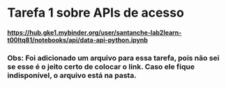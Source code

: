 # Tarefa 1 sobre APIs de acesso

#### https://hub.gke1.mybinder.org/user/santanche-lab2learn-t00ltq81/notebooks/api/data-api-python.ipynb

### Obs: Foi adicionado um arquivo para essa tarefa, pois não sei se esse é o jeito certo de colocar o link. Caso ele fique indisponível, o arquivo está na pasta.
